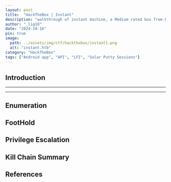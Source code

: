 ```yaml
---
layout: post
title:  "HackTheBox | Instant"
description: "walkthrough of instant machine, a Medium rated box from HackTheBox"
author: "_lig10"
date: "2024-10-16"
pin: true
image:
  path: ../assets/img/ctf/hackthebox/instant1.png
  alt: "instant.htb"
category: "HackTheBox"
tags: ["Android app", "API", "LFI", "Solar Putty Sessions"]
---
```


## Introduction
------------------------------------------------------------------------------------------


------------------------------------------------------------------------------------------


## Enumeration


## FootHold


## Privilege Escalation


## Kill Chain Summary


## References

